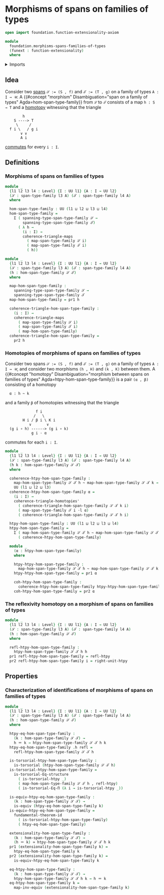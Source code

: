# Morphisms of spans on families of types

```agda
open import foundation.function-extensionality-axiom

module
  foundation.morphisms-spans-families-of-types
  (funext : function-extensionality)
  where
```

<details><summary>Imports</summary>

```agda
open import foundation.commuting-triangles-of-homotopies funext
open import foundation.dependent-pair-types
open import foundation.equality-dependent-function-types funext
open import foundation.fundamental-theorem-of-identity-types
open import foundation.homotopy-induction funext
open import foundation.spans-families-of-types
open import foundation.structure-identity-principle
open import foundation.universe-levels
open import foundation.whiskering-homotopies-composition

open import foundation-core.commuting-triangles-of-maps
open import foundation-core.equivalences
open import foundation-core.homotopies
open import foundation-core.identity-types
open import foundation-core.torsorial-type-families
```

</details>

## Idea

Consider two [spans](foundation.spans-families-of-types.md) `𝒮 := (S , f)` and
`𝒯 := (T , g)` on a family of types `A : I → 𝒰`. A
{{#concept "morphism" Disambiguation="span on a family of types" Agda=hom-span-type-family}}
from `𝒮` to `𝒯` consists of a map `h : S → T` and a
[homotopy](foundation-core.homotopies.md) witnessing that the triangle

```text
        h
    S ----> T
     \     /
  f i \   / g i
       ∨ ∨
       A i
```

[commutes](foundation-core.commuting-triangles-of-maps.md) for every `i : I`.

## Definitions

### Morphisms of spans on families of types

```agda
module _
  {l1 l2 l3 l4 : Level} {I : UU l1} {A : I → UU l2}
  (𝒮 : span-type-family l3 A) (𝒯 : span-type-family l4 A)
  where

  hom-span-type-family : UU (l1 ⊔ l2 ⊔ l3 ⊔ l4)
  hom-span-type-family =
    Σ ( spanning-type-span-type-family 𝒮 →
        spanning-type-span-type-family 𝒯)
      ( λ h →
        (i : I) →
        coherence-triangle-maps
          ( map-span-type-family 𝒮 i)
          ( map-span-type-family 𝒯 i)
          ( h))

module _
  {l1 l2 l3 l4 : Level} {I : UU l1} {A : I → UU l2}
  (𝒮 : span-type-family l3 A) (𝒯 : span-type-family l4 A)
  (h : hom-span-type-family 𝒮 𝒯)
  where

  map-hom-span-type-family :
    spanning-type-span-type-family 𝒮 →
    spanning-type-span-type-family 𝒯
  map-hom-span-type-family = pr1 h

  coherence-triangle-hom-span-type-family :
    (i : I) →
    coherence-triangle-maps
      ( map-span-type-family 𝒮 i)
      ( map-span-type-family 𝒯 i)
      ( map-hom-span-type-family)
  coherence-triangle-hom-span-type-family =
    pr2 h
```

### Homotopies of morphisms of spans on families of types

Consider two spans `𝒮 := (S , f)` and `𝒯 := (T , g)` on a family of types
`A : I → 𝒰`, and consider two morphisms `(h , H)` and `(k , K)` between them. A
{{#concept "homotopy" Disambiguation="morphism between spans on families of types" Agda=htpy-hom-span-type-family}}
is a pair `(α , β)` consisting of a homotopy

```text
  α : h ~ k
```

and a family `β` of homotopies witnessing that the triangle

```text
              f i
             /   \
        H i / β i \ K i
           ∨       ∨
  (g i ∘ h) ------> (g i ∘ k)
            g i · α
```

commutes for each `i : I`.

```agda
module _
  {l1 l2 l3 l4 : Level} {I : UU l1} {A : I → UU l2}
  (𝒮 : span-type-family l3 A) (𝒯 : span-type-family l4 A)
  (h k : hom-span-type-family 𝒮 𝒯)
  where

  coherence-htpy-hom-span-type-family :
    map-hom-span-type-family 𝒮 𝒯 h ~ map-hom-span-type-family 𝒮 𝒯 k →
    UU (l1 ⊔ l2 ⊔ l3)
  coherence-htpy-hom-span-type-family α =
    (i : I) →
    coherence-triangle-homotopies'
      ( coherence-triangle-hom-span-type-family 𝒮 𝒯 k i)
      ( map-span-type-family 𝒯 i ·l α)
      ( coherence-triangle-hom-span-type-family 𝒮 𝒯 h i)

  htpy-hom-span-type-family : UU (l1 ⊔ l2 ⊔ l3 ⊔ l4)
  htpy-hom-span-type-family =
    Σ ( map-hom-span-type-family 𝒮 𝒯 h ~ map-hom-span-type-family 𝒮 𝒯 k)
      ( coherence-htpy-hom-span-type-family)

  module _
    (α : htpy-hom-span-type-family)
    where

    htpy-htpy-hom-span-type-family :
      map-hom-span-type-family 𝒮 𝒯 h ~ map-hom-span-type-family 𝒮 𝒯 k
    htpy-htpy-hom-span-type-family = pr1 α

    coh-htpy-hom-span-type-family :
      coherence-htpy-hom-span-type-family htpy-htpy-hom-span-type-family
    coh-htpy-hom-span-type-family = pr2 α
```

### The reflexivity homotopy on a morphism of spans on families of types

```agda
module _
  {l1 l2 l3 l4 : Level} {I : UU l1} {A : I → UU l2}
  (𝒮 : span-type-family l3 A) (𝒯 : span-type-family l4 A)
  (h : hom-span-type-family 𝒮 𝒯)
  where

  refl-htpy-hom-span-type-family :
    htpy-hom-span-type-family 𝒮 𝒯 h h
  pr1 refl-htpy-hom-span-type-family = refl-htpy
  pr2 refl-htpy-hom-span-type-family i = right-unit-htpy
```

## Properties

### Characterization of identifications of morphisms of spans on families of types

```agda
module _
  {l1 l2 l3 l4 : Level} {I : UU l1} {A : I → UU l2}
  (𝒮 : span-type-family l3 A) (𝒯 : span-type-family l4 A)
  (h : hom-span-type-family 𝒮 𝒯)
  where

  htpy-eq-hom-span-type-family :
    (k : hom-span-type-family 𝒮 𝒯) →
    h ＝ k → htpy-hom-span-type-family 𝒮 𝒯 h k
  htpy-eq-hom-span-type-family .h refl =
    refl-htpy-hom-span-type-family 𝒮 𝒯 h

  is-torsorial-htpy-hom-span-type-family :
    is-torsorial (htpy-hom-span-type-family 𝒮 𝒯 h)
  is-torsorial-htpy-hom-span-type-family =
    is-torsorial-Eq-structure
      ( is-torsorial-htpy _)
      ( map-hom-span-type-family 𝒮 𝒯 h , refl-htpy)
      ( is-torsorial-Eq-Π (λ i → is-torsorial-htpy _))

  is-equiv-htpy-eq-hom-span-type-family :
    (k : hom-span-type-family 𝒮 𝒯) →
    is-equiv (htpy-eq-hom-span-type-family k)
  is-equiv-htpy-eq-hom-span-type-family =
    fundamental-theorem-id
      ( is-torsorial-htpy-hom-span-type-family)
      ( htpy-eq-hom-span-type-family)

  extensionality-hom-span-type-family :
    (k : hom-span-type-family 𝒮 𝒯) →
    (h ＝ k) ≃ htpy-hom-span-type-family 𝒮 𝒯 h k
  pr1 (extensionality-hom-span-type-family k) =
    htpy-eq-hom-span-type-family k
  pr2 (extensionality-hom-span-type-family k) =
    is-equiv-htpy-eq-hom-span-type-family k

  eq-htpy-hom-span-type-family :
    (k : hom-span-type-family 𝒮 𝒯) →
    htpy-hom-span-type-family 𝒮 𝒯 h k → h ＝ k
  eq-htpy-hom-span-type-family k =
    map-inv-equiv (extensionality-hom-span-type-family k)
```
